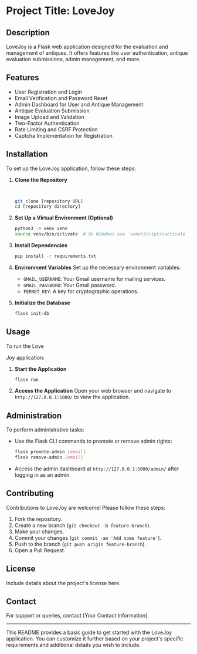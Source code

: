 # Project Title: LoveJoy

## Description
LoveJoy is a Flask web application designed for the evaluation and management of antiques. It offers features like user authentication, antique evaluation submissions, admin management, and more.

## Features
- User Registration and Login
- Email Verification and Password Reset
- Admin Dashboard for User and Antique Management
- Antique Evaluation Submission
- Image Upload and Validation
- Two-Factor Authentication
- Rate Limiting and CSRF Protection
- Captcha Implementation for Registration

## Installation
To set up the LoveJoy application, follow these steps:

1. **Clone the Repository**
   ```sh
  

   git clone [repository URL]
   cd [repository directory]
   ```

2. **Set Up a Virtual Environment (Optional)**
   ```sh
   python3 -m venv venv
   source venv/bin/activate  # On Windows use `venv\Scripts\activate`
   ```

3. **Install Dependencies**
   ```sh
   pip install -r requirements.txt
   ```

4. **Environment Variables**
   Set up the necessary environment variables:
   - `GMAIL_USERNAME`: Your Gmail username for mailing services.
   - `GMAIL_PASSWORD`: Your Gmail password.
   - `FERNET_KEY`: A key for cryptographic operations.

5. **Initialize the Database**
   ```sh
   flask init-db
   ```

## Usage
To run the Love

Joy application:

1. **Start the Application**
   ```sh
   flask run
   ```

2. **Access the Application**
   Open your web browser and navigate to `http://127.0.0.1:5000/` to view the application.

## Administration
To perform administrative tasks:

- Use the Flask CLI commands to promote or remove admin rights:
  ```sh
  flask promote-admin [email]
  flask remove-admin [email]
  ```

- Access the admin dashboard at `http://127.0.0.1:5000/admin/` after logging in as an admin.

## Contributing
Contributions to LoveJoy are welcome! Please follow these steps:

1. Fork the repository.
2. Create a new branch (`git checkout -b feature-branch`).
3. Make your changes.
4. Commit your changes (`git commit -am 'Add some feature'`).
5. Push to the branch (`git push origin feature-branch`).
6. Open a Pull Request.

## License
Include details about the project's license here.

## Contact
For support or queries, contact [Your Contact Information].

---

This README provides a basic guide to get started with the LoveJoy application. You can customize it further based on your project's specific requirements and additional details you wish to include.
